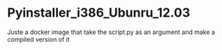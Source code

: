# Pyinstaller_i386_Ubunru_12.03

Juste a docker image that take the script.py as an argument and make a compiled version of it
 
